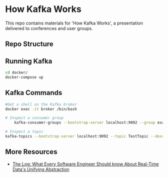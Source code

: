 # How Kafka Works

This repo contains materials for 'How Kafka Works', a presentation delivered to conferences and user groups.

## Repo Structure

## Running Kafka

``` bash
cd docker/
docker-compose up
```

## Kafka Commands

``` bash
#Get a shell on the Kafka broker
docker exec -it broker /bin/bash

# Inspect a consumer group
    kafka-consumer-groups --bootstrap-server localhost:9092 --group example_consumer --describe

# Inspect a topic
kafka-topics --bootstrap-server localhost:9092 --topic TestTopic --describe

```

## More Resources

- [The Log: What Every Software Engineer Should know About Real-Time Data's Unifying Abstraction](https://engineering.linkedin.com/distributed-systems/log-what-every-software-engineer-should-know-about-real-time-datas-unifying)
